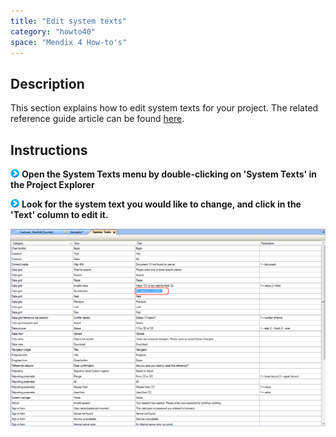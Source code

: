 ```yaml
---
title: "Edit system texts"
category: "howto40"
space: "Mendix 4 How-to's"
---
```

## Description

This section explains how to edit system texts for your project. The related reference guide article can be found [here](https://world.mendix.com/pages/releaseview.action?pageId=12747985).

## Instructions

![](attachments/819203/917932.png) **Open the System Texts menu by double-clicking on 'System Texts' in the Project Explorer**

![](attachments/819203/917932.png) **Look for the system text you would like to change, and click in the 'Text' column to edit it.**

![](attachments/2621519/2752531.png)

